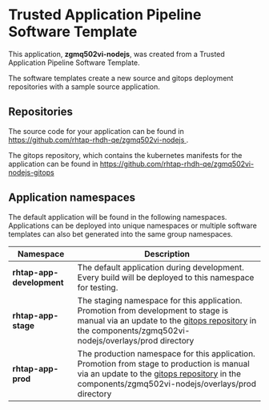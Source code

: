 # Trusted Application Pipeline Software Template

This application, **zgmq502vi-nodejs**, was created from a Trusted Application Pipeline Software Template.

The software templates create a new source and gitops deployment repositories with a sample source application. 

## Repositories

The source code for your application can be found in [https://github.com/rhtap-rhdh-qe/zgmq502vi-nodejs ](https://github.com/rhtap-rhdh-qe/zgmq502vi-nodejs ).
 
The gitops repository, which contains the kubernetes manifests for the application can be found in 
[https://github.com/rhtap-rhdh-qe/zgmq502vi-nodejs-gitops ](https://github.com/rhtap-rhdh-qe/zgmq502vi-nodejs-gitops ) 

## Application namespaces 

The default application will be found in the following namespaces. Applications can be deployed into unique namespaces or multiple software templates can also bet generated into the same group namespaces.  

|  Namespace   |  Description   |  
| -------- | -------- |   
| **rhtap-app-development** | The default application during development. Every build will be deployed to this namespace for testing. | 
| **rhtap-app-stage** | The staging namespace for this application. Promotion from development to stage is manual via an update to the [gitops repository](https://github.com/rhtap-rhdh-qe/zgmq502vi-nodejs-gitops ) in the components/zgmq502vi-nodejs/overlays/prod directory |  
| **rhtap-app-prod** | The production namespace for this application. Promotion from stage to production is manual via an update to the [gitops repository](https://github.com/rhtap-rhdh-qe/zgmq502vi-nodejs-gitops ) in the components/zgmq502vi-nodejs/overlays/prod directory | 